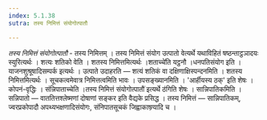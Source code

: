 ```yaml
---
index: 5.1.38
sutra: तस्य निमित्तं संयोगोत्पातौ

---
```

_तस्य निमित्तं संयोगोत्पातौ_ - तस्य निमित्तम् । तस्य निमित्तं संयोग उत्पातो वेत्यर्थे यथाविहितं षष्ठन्ताट्ठञादयः स्युरित्यर्थः । शत्यः शतिको वेति । शतस्य निमित्तमित्यर्थः ।शताच्चे॑ति यट्ठनौ ।धनपतिसंयोग इति । याजनशुश्रूषादिसम्पर्क इत्यर्थः । उत्पाते उदाहरति — शत्यं शतिकं वा दक्षिणाक्षिस्पन्दनमिति । शतस्य निमित्तमित्यर्थः । सूचकत्वमेवात्र निमित्तत्वमिति भावः । उपसङ्ख्यानमिति । 'आर्हीयस्य ठक्' इति शेषः । कोपनं-वृद्धिः । संन्निपाताच्चेति ।तस्य निमित्तं संयोगोत्पातौ॑ इत्यर्थे ठ॑गिति शेषः । सान्निपातिकमिति । सन्निपातो — वाततित्तश्लेष्मणां दोषाणां सङ्कर इति वैद्यके प्रसिद्ध । तस्य निमित्तं — सान्निपातिकम्, ज्वरप्रकोपादौ अपथ्यभक्षणादिसंयोगः, संनिपातसूचकं जिह्वाकाष्ण्र्यादि च । 